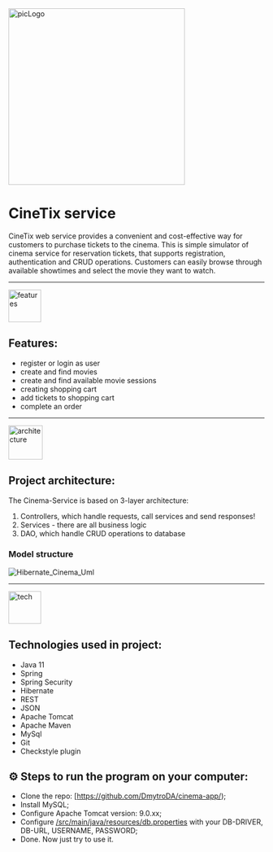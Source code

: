 
<img width="347" alt="picLogo" src="https://user-images.githubusercontent.com/99273831/217341593-407fe050-4052-4b07-bdd0-5cbacce232e2.png">




# CineTix service

CineTix web service provides a convenient and cost-effective way for customers to purchase tickets to the cinema.
This is simple simulator of cinema service for reservation tickets, that supports registration, authentication and CRUD operations.
Customers can easily browse through available showtimes and select the movie they want to watch.
___

<img width="64" alt="features" src="https://user-images.githubusercontent.com/99273831/217265487-fcffb8bf-b193-4083-a430-a6081b234713.png"> 

## Features:

* register or login as user
* create and find movies
* create and find available movie sessions
* creating shopping cart
* add tickets to shopping cart
* complete an order
---

<img width="67" alt="architecture" src="https://user-images.githubusercontent.com/99273831/217269127-500dda9a-9d6e-472f-8d50-1c61ccbcf7fd.png">

## Project architecture:
The Cinema-Service is based on 3-layer architecture:
1. Controllers, which handle requests, call services and send responses!
2. Services - there are all business logic
3. DAO, which handle CRUD operations to database

### Model structure
![Hibernate_Cinema_Uml](https://user-images.githubusercontent.com/99273831/217271967-c47b5ec6-3009-4c1c-8ac3-575c4db8b6d0.png)

---

<img width="64" alt="tech" src="https://user-images.githubusercontent.com/99273831/217344566-5dccc4fd-ba67-401b-82d7-482646d30108.png">

## Technologies used in project:

* Java 11
* Spring
* Spring Security
* Hibernate
* REST
* JSON
* Apache Tomcat
* Apache Maven
* MySql
* Git
* Checkstyle plugin

## 
## ⚙️ Steps to run the program on your computer:
* Clone the repo: [https://github.com/DmytroDA/cinema-app/);
* Install MySQL;
* Configure Apache Tomcat version: 9.0.xx;
* Configure [/src/main/java/resources/db.properties](/src/main/java/resources/db.properties) with your DB-DRIVER, DB-URL, USERNAME, PASSWORD;
* Done. Now just try to use it.
